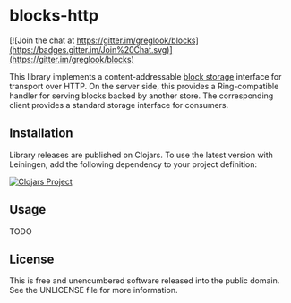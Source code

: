 blocks-http
===========

[![Join the chat at https://gitter.im/greglook/blocks](https://badges.gitter.im/Join%20Chat.svg)](https://gitter.im/greglook/blocks)

This library implements a content-addressable [block
storage](//github.com/greglook/blocks) interface for transport over HTTP. On the
server side, this provides a Ring-compatible handler for serving blocks backed
by another store. The corresponding client provides a standard storage interface
for consumers.

## Installation

Library releases are published on Clojars. To use the latest version with
Leiningen, add the following dependency to your project definition:

[![Clojars Project](http://clojars.org/mvxcvi/blocks-http/latest-version.svg)](http://clojars.org/mvxcvi/blocks-http)

## Usage

TODO

## License

This is free and unencumbered software released into the public domain.
See the UNLICENSE file for more information.
